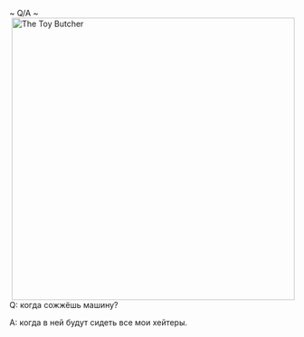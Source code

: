 ~ Q/A ~ <a href="https://www.moddb.com/mods/interdimensional/images/the-toy-butcher" title="The Toy Butcher - Mod DB" target="_blank"><img align="right" width="500" src="https://media.moddb.com/cache/images/mods/1/48/47734/thumb_620x2000/pud-toy.gif" alt="The Toy Butcher" /></a>

Q: когда сожжёшь машину? 

A: когда в ней будут сидеть все мои хейтеры.
